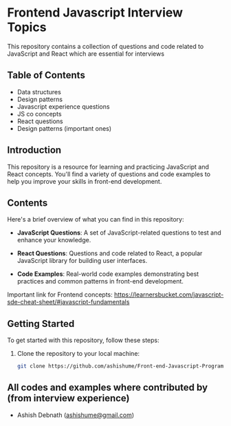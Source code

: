 # Frontend Javascript Interview Topics

This repository contains a collection of questions and code related to JavaScript and React which are essential for interviews

## Table of Contents

- Data structures
- Design patterns
- Javascript experience questions
- JS co concepts
- React questions
- Design patterns (important ones)

## Introduction

This repository is a resource for learning and practicing JavaScript and React concepts. You'll find a variety of questions and code examples to help you improve your skills in front-end development.

## Contents

Here's a brief overview of what you can find in this repository:

- **JavaScript Questions**: A set of JavaScript-related questions to test and enhance your knowledge.

- **React Questions**: Questions and code related to React, a popular JavaScript library for building user interfaces.

- **Code Examples**: Real-world code examples demonstrating best practices and common patterns in front-end development.

Important link for Frontend concepts: https://learnersbucket.com/javascript-sde-cheat-sheet/#javascript-fundamentals

## Getting Started

To get started with this repository, follow these steps:

1. Clone the repository to your local machine:

   ```bash
   git clone https://github.com/ashishume/Front-end-Javascript-Programs.git

## All codes and examples where contributed by (from interview experience)

- Ashish Debnath (ashishume@gmail.com)

